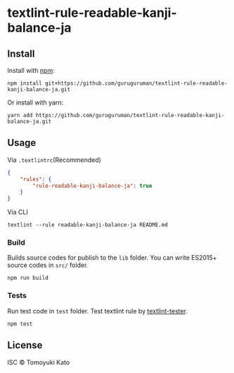 # textlint-rule-readable-kanji-balance-ja



## Install

Install with [npm](https://www.npmjs.com/):

    npm install git+https://github.com/guruguruman/textlint-rule-readable-kanji-balance-ja.git

Or install with yarn:

    yarn add https://github.com/guruguruman/textlint-rule-readable-kanji-balance-ja.git


## Usage

Via `.textlintrc`(Recommended)

```json
{
    "rules": {
        "rule-readable-kanji-balance-ja": true
    }
}
```

Via CLI

```
textlint --rule readable-kanji-balance-ja README.md
```

### Build

Builds source codes for publish to the `lib` folder.
You can write ES2015+ source codes in `src/` folder.

    npm run build

### Tests

Run test code in `test` folder.
Test textlint rule by [textlint-tester](https://github.com/textlint/textlint-tester "textlint-tester").

    npm test

## License

ISC © Tomoyuki Kato
